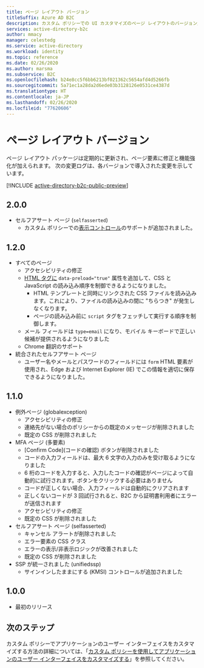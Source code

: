 ```yaml
---
title: ページ レイアウト バージョン
titleSuffix: Azure AD B2C
description: カスタム ポリシーでの UI カスタマイズのページ レイアウトのバージョン履歴。
services: active-directory-b2c
author: mmacy
manager: celestedg
ms.service: active-directory
ms.workload: identity
ms.topic: reference
ms.date: 02/26/2020
ms.author: marsma
ms.subservice: B2C
ms.openlocfilehash: b24e8cc5f6bb6213bf021362c5654afd4d5266fb
ms.sourcegitcommit: 5a71ec1a28da2d6ede03b3128126e0531ce4387d
ms.translationtype: HT
ms.contentlocale: ja-JP
ms.lasthandoff: 02/26/2020
ms.locfileid: "77620606"
---
```

# <a name="page-layout-versions"></a>ページ レイアウト バージョン

ページ レイアウト パッケージは定期的に更新され、ページ要素に修正と機能強化が加えられます。 次の変更ログは、各バージョンで導入された変更を示しています。

[!INCLUDE [active-directory-b2c-public-preview](../../includes/active-directory-b2c-public-preview.md)]

## <a name="200"></a>2.0.0

- セルフアサート ページ (`selfasserted`)
  - カスタム ポリシーでの[表示コントロール](display-controls.md)のサポートが追加されました。

## <a name="120"></a>1.2.0

- すべてのページ
  - アクセシビリティの修正
  - [HTML タグに](custom-policy-ui-customization.md#guidelines-for-using-custom-page-content) `data-preload="true"` 属性を追加して、CSS と JavaScript の読み込み順序を制御できるようになりました。
    - HTML テンプレートと同時にリンクされた CSS ファイルを読み込みます。これにより、ファイルの読み込みの間に "ちらつき" が発生しなくなります。
    - ページの読み込み前に `script` タグをフェッチして実行する順序を制御します。
  - メール フィールドは `type=email` になり、モバイル キーボードで正しい候補が提供されるようになりました
  - Chrome 翻訳のサポート
- 統合されたセルフアサート ページ
  - ユーザー名やメールとパスワードのフィールドには `form` HTML 要素が使用され、Edge および Internet Explorer (IE) でこの情報を適切に保存できるようになりました。

## <a name="110"></a>1.1.0

- 例外ページ (globalexception)
  - アクセシビリティの修正
  - 連絡先がない場合のポリシーからの既定のメッセージが削除されました
  - 既定の CSS が削除されました
- MFA ページ (多要素)
  - [Confirm Code]\(コードの確認\) ボタンが削除されました
  - コードの入力フィールドは、最大 6 文字の入力のみを受け取るようになりました
  - 6 桁のコードを入力すると、入力したコードの確認がページによって自動的に試行されます。ボタンをクリックする必要はありません
  - コードが正しくない場合、入力フィールドは自動的にクリアされます
  - 正しくないコードが 3 回試行されると、B2C から証明書利用者にエラーが送信されます
  - アクセシビリティの修正
  - 既定の CSS が削除されました
- セルフアサート ページ (selfasserted)
  - キャンセル アラートが削除されました
  - エラー要素の CSS クラス
  - エラーの表示/非表示ロジックが改善されました
  - 既定の CSS が削除されました
- SSP が統一されました (unifiedssp)
  - サインインしたままにする (KMSI) コントロールが追加されました

## <a name="100"></a>1.0.0

- 最初のリリース

## <a name="next-steps"></a>次のステップ

カスタム ポリシーでアプリケーションのユーザー インターフェイスをカスタマイズする方法の詳細については、「[カスタム ポリシーを使用してアプリケーションのユーザー インターフェイスをカスタマイズする](custom-policy-ui-customization.md)」を参照してください。

